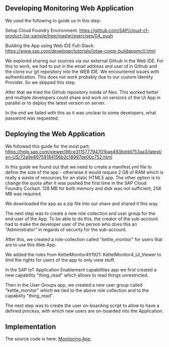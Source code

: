 ##  Developing Monitoring Web Application

We used the following to guide us in this step:

Setup Cloud Foundry Environment:
https://github.com/SAP/cloud-cf-product-list-sample/tree/master/exercises/04_push

Building the App using Web IDE Full-Stack:
https://www.sap.com/developer/tutorials/iotae-comp-buildappmc0.html

We explored sharing our sources via our external Github in the Web IDE. For this to work, we had to put in the email address and user id in Github and the clone our git repository into the WEB IDE. We encountered issues with authentication. This does not work probably due to our custom Identity Provider. So we skipped this step.

After that we tried the Github repository inside of Neo. This worked better and multiple developers could share and work on versions of the UI App in parallel or to deploy the latest version on server.

In the end we failed with this as it was unclear to some developers, what password was requested.

## Deploying the Web Application

We followed this guide for the most part: https://help.sap.com/viewer/86ce311577794701bae493bddd753aa3/latest/en-US/72a9e86759184156b2c18997de00c752.html

In this guide we found out that we need to create a manifest.yml file to define the size of the app - otherwise it would require 2 GB of RAM which is really a waste of resources for an static HTML5 app. The other option is to change the quota after it was pushed the first time in the SAP Cloud Foundry Cockpit. 128 MB for both memory and disk was not sufficient, 256 MB was required.

We downloaded the app as a zip file into our share and shared it this way.

The next step was to create a new role collection and user group for the end user of the App. To be able to do this, the creator of the sub-account had to make the developer user of the person who does this an "Administrator" in regards of security for the sub-account.

After this, we created a role-collection called "kettle_monitor" for users that are to use this Web App.

We added the roles from KettelMonitor4!t1921:  KettelMonitor4_UI_Viewer to limit the rights for users of the app to only view stuff.

In the SAP IoT Application Enablement capabilities app we first created a new capability "thing_read" which allows to read things unrestricted.

Then in the User Groups app, we created a new user group called "kettle_monitor" which we tied to the above role collection and to the capability "thing_read".

The next step was to create the user on-boarding script to allow to have a defined process, with which new users are on-boarded into the Application.

## Implementation

The source code is here: [Monitoring App](../../UI5/kettlemonitor4).

